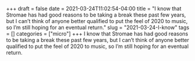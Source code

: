 +++draft = falsedate = 2021-03-24T11:02:54-04:00title = "I know that Stromae has had good reasons to be taking a break these past few years, but I can’t think of anyone better qualified to put the feel of 2020 to music, so I’m still hoping for an eventual return."slug = "2021-03-24-I-know"tags = []categories = ["micro"]+++I know that Stromae has had good reasons to be taking a break these past few years, but I can’t think of anyone better qualified to put the feel of 2020 to music, so I’m still hoping for an eventual return.